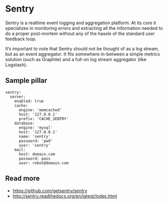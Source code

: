 
# Sentry

Sentry is a realtime event logging and aggregation platform. At its core it specializes in monitoring errors and extracting all the information needed to do a proper post-mortem without any of the hassle of the standard user feedback loop.

It’s important to note that Sentry should not be thought of as a log stream, but as an event aggregator. It fits somewhere in-between a simple metrics solution (such as Graphite) and a full-on log stream aggregator (like Logstash).

## Sample pillar

    sentry:
      server:
        enabled: true
        cache:
          engine: 'memcached'
          host: '127.0.0.1'
          prefix: 'CACHE_SENTRY'
        database:
          engine: 'mysql'
          host: '127.0.0.1'
          name: 'sentry'
          password: 'pwd'
          user: 'sentry'
        mail:
          host: domain.com
          password: pass
          user: robot@domain.com

## Read more

* https://github.com/getsentry/sentry
* http://sentry.readthedocs.org/en/latest/index.html